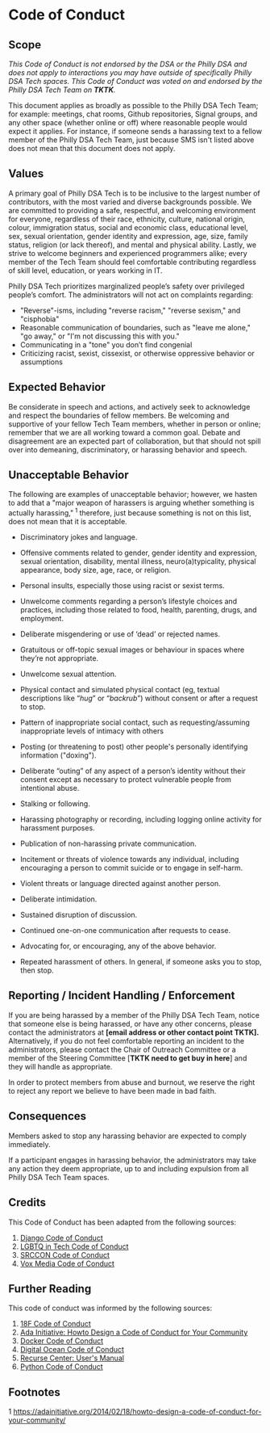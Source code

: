 # Code of Conduct

## Scope

_This Code of Conduct is not endorsed by the DSA or the Philly DSA and does not apply to interactions you may have outside of specifically Philly DSA Tech spaces. This Code of Conduct was voted on and endorsed by the Philly DSA Tech Team on **TKTK**._

This document applies as broadly as possible to the Philly DSA Tech Team; for example: meetings, chat rooms, Github repositories, Signal groups, and any other space (whether online or off) where reasonable people would expect it applies. For instance, if someone sends a harassing text to a fellow member of the Philly DSA Tech Team, just because SMS isn't listed above does not mean that this document does not apply.

## Values

A primary goal of Philly DSA Tech is to be inclusive to the largest number of contributors, with the most varied and diverse backgrounds possible. We are committed to providing a safe, respectful, and welcoming environment for everyone, regardless of their race, ethnicity, culture, national origin, colour, immigration status, social and economic class, educational level, sex, sexual orientation, gender identity and expression, age, size, family status, religion (or lack thereof), and mental and physical ability. Lastly, we strive to welcome beginners and experienced programmers alike; every member of the Tech Team should feel comfortable contributing regardless of skill level, education, or years working in IT.

Philly DSA Tech prioritizes marginalized people’s safety over privileged people’s comfort. The administrators will not act on complaints regarding:

* "Reverse"-isms, including "reverse racism," "reverse sexism," and "cisphobia"
* Reasonable communication of boundaries, such as "leave me alone," "go away," or "I'm not discussing this with you."
* Communicating in a "tone" you don’t find congenial
* Criticizing racist, sexist, cissexist, or otherwise oppressive behavior or assumptions

## Expected Behavior

Be considerate in speech and actions, and actively seek to acknowledge and respect the boundaries of fellow members. Be welcoming and supportive of your fellow Tech Team members, whether in person or online; remember that we are all working toward a common goal. Debate and disagreement are an expected part of collaboration, but that should not spill over into demeaning, discriminatory, or harassing behavior and speech.

## Unacceptable Behavior

The following are examples of unacceptable behavior; however, we hasten to add that a "major weapon of harassers is arguing whether something is actually harassing,"<sup> 1</sup> therefore, just because something is not on this list, does not mean that it is acceptable.

* Discriminatory jokes and language.
* Offensive comments related to gender, gender identity and expression, sexual orientation, disability, mental illness, neuro(a)typicality, physical appearance, body size, age, race, or religion.
* Personal insults, especially those using racist or sexist terms.
* Unwelcome comments regarding a person’s lifestyle choices and practices, including those related to food, health, parenting, drugs, and employment.
* Deliberate misgendering or use of ‘dead’ or rejected names.


* Gratuitous or off-topic sexual images or behaviour  in spaces where they’re not appropriate.
* Unwelcome sexual attention.
* Physical contact and simulated physical contact (eg, textual descriptions like “*hug*” or “*backrub*”) without consent or after a request to stop.
* Pattern of inappropriate social contact, such as requesting/assuming inappropriate levels of intimacy with others


* Posting (or threatening to post) other people's personally identifying information ("doxing").
* Deliberate “outing” of any aspect of a person’s identity without their consent except as necessary to protect vulnerable people from intentional abuse.
* Stalking or following.
* Harassing photography or recording, including logging online activity for harassment purposes.
* Publication of non-harassing private communication.


* Incitement or threats of violence towards any individual, including encouraging a person to commit suicide or to engage in self-harm.
* Violent threats or language directed against another person.
* Deliberate intimidation.


* Sustained disruption of discussion.
* Continued one-on-one communication after requests to cease.


* Advocating for, or encouraging, any of the above behavior.
* Repeated harassment of others. In general, if someone asks you to stop, then stop.

## Reporting / Incident Handling / Enforcement

If you are being harassed by a member of the Philly DSA Tech Team, notice that someone else is being harassed, or have any other concerns, please contact the administrators at **[email address or other contact point TKTK].** Alternatively, if you do not feel comfortable reporting an incident to the administrators, please contact the Chair of Outreach Committee or a member of the Steering Committee [**TKTK need to get buy in here**] and they will handle as appropriate.

In order to protect members from abuse and burnout, we reserve the right to reject any report we believe to have been made in bad faith.

## Consequences

Members asked to stop any harassing behavior are expected to comply immediately.

If a participant engages in harassing behavior, the administrators may take any action they deem appropriate, up to and including expulsion from all Philly DSA Tech Team spaces.

## Credits

This Code of Conduct has been adapted from the following sources:

1.	[Django Code of Conduct](https://www.djangoproject.com/conduct/)
2.	[LGBTQ in Tech Code of Conduct](http://lgbtq.technology/coc.html)
3.	[SRCCON Code of Conduct](https://srccon.org/conduct/)
4.	[Vox Media Code of Conduct](http://code-of-conduct.voxmedia.com/)

## Further Reading

This code of conduct was informed by the following sources:

1.	[18F Code of Conduct](https://github.com/18F/code-of-conduct)
2.	[Ada Initiative: Howto Design a Code of Conduct for Your Community](https://adainitiative.org/2014/02/18/howto-design-a-code-of-conduct-for-your-community/)
3.	[Docker Code of Conduct](https://github.com/docker/code-of-conduct)
4.	[Digital Ocean Code of Conduct](https://github.com/digitalocean/engineering-code-of-conduct)
5.	[Recurse Center: User's Manual](https://www.recurse.com/manual#sec-environment)
6.	[Python Code of Conduct](https://github.com/python/pycon-code-of-conduct)

## Footnotes
1 https://adainitiative.org/2014/02/18/howto-design-a-code-of-conduct-for-your-community/
